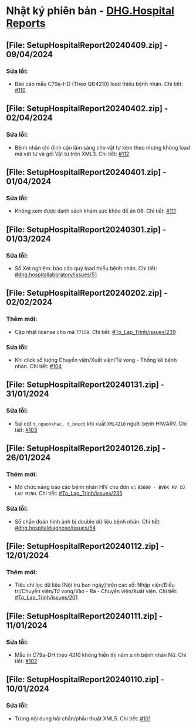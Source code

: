 # Nhật ký phiên bản - [DHG.Hospital Reports](https://gofile.me/78TQg/9ZlS3PeMl)

## [File: SetupHospitalReport20240409.zip] - 09/04/2024
### Sửa lỗi:
- Báo cáo mẫu C79a-HD (Theo QĐ4210) load thiếu bệnh nhân. Chi tiết: [#110](https://github.com/dh-hos/dhg.hospitalreports/issues/110)

## [File: SetupHospitalReport20240402.zip] - 02/04/2024
### Sửa lỗi:
- Bệnh nhân chỉ định cận lâm sàng cho vật tư kèm theo nhưng không load mã vật tư và gói Vật tư trên XML3. Chi tiết: [#112](https://github.com/dh-hos/dhg.hospitalreports/issues/112)

## [File: SetupHospitalReport20240401.zip] - 01/04/2024
### Sửa lỗi:
- Không xem được danh sách khám sức khỏe đề án 06. Chi tiết: [#111](https://github.com/dh-hos/dhg.hospitalreports/issues/111)

## [File: SetupHospitalReport20240301.zip] - 01/03/2024
### Sửa lỗi:
- Sổ Xét nghiệm: báo cáo quý load thiếu bệnh nhân. Chi tiết: [#dhg.hospitallaboratory/issues/51](https://github.com/dh-hos/dhg.hospitallaboratory/issues/51)

## [File: SetupHospitalReport20240202.zip] - 02/02/2024
### Thêm mới:
- Cập nhật license cho mã `77159`. Chi tiết: [#To_Lap_Trinh/issues/239](https://github.com/dh-hos/To_Lap_Trinh/issues/239)
### Sửa lỗi:
- Khi click số lượng Chuyển viện/Xuất viện/Tử vong - Thống kê bệnh nhân. Chi tiết: [#104](https://github.com/dh-hos/dhg.hospitalreports/issues/104)

## [File: SetupHospitalReport20240131.zip] - 31/01/2024
### Sửa lỗi:
- Sai cột `t_nguonkhac, t_bncct` khi xuất `XML4210` người bệnh HIV/ARV. Chi tiết: [#103](https://github.com/dh-hos/dhg.hospitalreports/issues/103)

## [File: SetupHospitalReport20240126.zip] - 26/01/2024
### Thêm mới:
- Mở chức năng báo cáo bệnh nhân HIV cho đơn vị: `83600 - BVĐK KV CÙ LAO MINH`. Chi tiết: [#To_Lap_Trinh/issues/235](https://github.com/dh-hos/To_Lap_Trinh/issues/235)
### Sửa lỗi:
- Sổ chẩn đoán hình ảnh bị double dữ liệu bệnh nhân. Chi tiết: [#dhg.hospitaldiagnose/issues/54](https://github.com/dh-hos/dhg.hospitaldiagnose/issues/54)

## [File: SetupHospitalReport20240112.zip] - 12/01/2024
### Thêm mới:
- Tiêu chí lọc dữ liệu [Nội trú ban ngày] trên các sổ: Nhập viện/Điều trị/Chuyển viện/Tử vong/Vào - Ra - Chuyển viện/Xuất viện. Chi tiết: [#To_Lap_Trinh/issues/201](https://github.com/dh-hos/To_Lap_Trinh/issues/201)

## [File: SetupHospitalReport20240111.zip] - 11/01/2024
### Sửa lỗi:
- Mẫu in C79a-DH theo 4210 không hiển thị năm sinh bệnh nhân Nữ. Chi tiết: [#102](https://github.com/dh-hos/dhg.hospitalreports/issues/102)

## [File: SetupHospitalReport20240110.zip] - 10/01/2024
### Sửa lỗi:
- Trùng nội dung hội chẩn/phẫu thuật XML5. Chi tiết: [#101](https://github.com/dh-hos/dhg.hospitalreports/issues/101)
